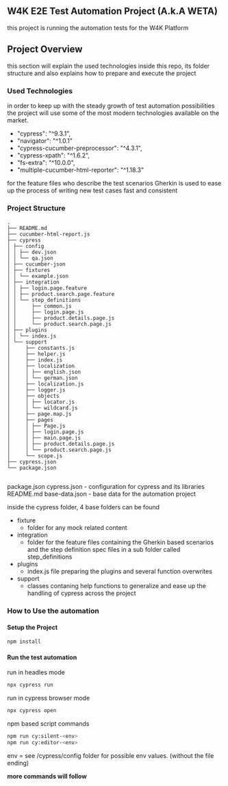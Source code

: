 ## W4K E2E Test Automation Project (A.k.A WETA)

this project is running the automation tests for the W4K Platform


## Project Overview

this section will explain the used technologies inside this repo, its folder structure 
and also explains how to prepare and execute the project

### Used Technologies

in order to keep up with the steady growth of test automation possibilities the project will 
use some of the most modern technologies available on the market.

- "cypress": "^9.3.1",
- "navigator": "^1.0.1"
- "cypress-cucumber-preprocessor": "^4.3.1",
- "cypress-xpath": "^1.6.2",
- "fs-extra": "^10.0.0",
- "multiple-cucumber-html-reporter": "^1.18.3"

for the feature files who describe the test scenarios Gherkin is used to ease up the process of writing 
new test cases fast and consistent

### Project Structure
```text
.
├── README.md
├── cucumber-html-report.js
├── cypress
│ ├── config
│ │ ├── dev.json
│ │ └── qa.json
│ ├── cucumber-json
│ ├── fixtures
│ │ └── example.json
│ ├── integration
│ │ ├── login.page.feature
│ │ ├── product.search.page.feature
│ │ └── step_definitions
│ │     ├── common.js
│ │     ├── login.page.js
│ │     ├── product.details.page.js
│ │     └── product.search.page.js
│ ├── plugins
│ │ └── index.js
│ └── support
│     ├── constants.js
│     ├── helper.js
│     ├── index.js
│     ├── localization
│     │ ├── english.json
│     │ └── german.json
│     ├── localization.js
│     ├── logger.js
│     ├── objects
│     │ ├── locator.js
│     │ └── wildcard.js
│     ├── page.map.js
│     ├── pages
│     │ ├── Page.js
│     │ ├── login.page.js
│     │ ├── main.page.js
│     │ ├── product.details.page.js
│     │ └── product.search.page.js
│     └── scope.js
├── cypress.json
└── package.json


```

package.json
cypress.json - configuration for cypress and its libraries
README.md
base-data.json - base data for the automation project

inside the cypress folder, 4 base folders can be found

- fixture
  - folder for any mock related content
- integration
  - folder for the feature files containing the Gherkin based scenarios and the step definition spec files in a sub folder called step_definitions
- plugins
  - index.js file preparing the plugins and several function overwrites
- support
  - classes contaning help functions to generalize and ease up the handling of cypress across the project

### How to Use the automation

#### Setup the Project

```bash
npm install
```

#### Run the test automation

run in headles mode
```bash
npx cypress run
```

run in cypress browser mode
````bash
npx cypress open
````

npm based script commands

```bash
npm run cy:silent-<env>
npm run cy:editor-<env>
```

env = see /cypress/config folder for possible env values. (without the file ending)

__more commands will follow__